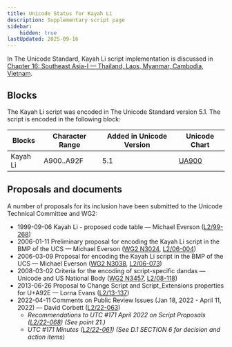 ```yaml
---
title: Unicode Status for Kayah Li
description: Supplementary script page
sidebar:
    hidden: true
lastUpdated: 2025-09-16
---
```


In The Unicode Standard, Kayah Li script implementation is discussed in [Chapter 16: Southeast Asia-I — Thailand, Laos, Myanmar, Cambodia, Vietnam](https://www.unicode.org/versions/latest/core-spec/chapter-16/#G61902).

## Blocks

The Kayah Li script was encoded in The Unicode Standard version 5.1. The script is encoded in the following block:

| Blocks | Character Range | Added in Unicode Version | Unicode Chart |
| ------ | --------------- | ------------------------ | ------------- |
| Kayah Li | A900..A92F | 5.1 | [UA900](http://www.unicode.org/charts/PDF/UA900.pdf) |

## Proposals and documents

A number of proposals for its inclusion have been submitted to the Unicode Technical Committee and WG2:
- 1999-09-06 Kayah Li - proposed code table — Michael Everson ([L2/99-268](http://www.unicode.org/cgi-bin/GetMatchingDocs.pl?L2/99-268))
- 2006-01-11 Preliminary proposal for encoding the Kayah Li script in the BMP of the UCS — Michael Everson ([WG2 N3024](https://www.unicode.org/wg2/docs/n3024.pdf), [L2/06-004](http://www.unicode.org/cgi-bin/GetMatchingDocs.pl?L2/06-004))
- 2006-03-09  Proposal for encoding the Kayah Li script in the BMP of the UCS — Michael Everson ([WG2 N3038](https://www.unicode.org/wg2/docs/n3038.pdf), [L2/06-073](http://www.unicode.org/cgi-bin/GetMatchingDocs.pl?L2/06-073))
- 2008-03-02 Criteria for the encoding of script-specific dandas — Unicode and US National Body ([WG2 N3457](https://www.unicode.org/wg2/docs/n3457.pdf), [L2/08-118](http://www.unicode.org/cgi-bin/GetMatchingDocs.pl?L2/08-118))
- 2013-06-26 Proposal to Change Script and Script_Extensions properties for U+A92E — Lorna Evans ([L2/13-137](http://www.unicode.org/cgi-bin/GetMatchingDocs.pl?L2/13-137))
- 2022-04-11 Comments on Public Review Issues (Jan 18, 2022 - April 11, 2022) — David Corbett ([L2/22-063](http://www.unicode.org/cgi-bin/GetMatchingDocs.pl?L2/22-063))
  - _Recommendations to UTC #171 April 2022 on Script Proposals ([L2/22-068](http://www.unicode.org/cgi-bin/GetMatchingDocs.pl?L2/22-068)) (See point 21.)_
  - _UTC #171 Minutes ([L2/22-061](https://www.unicode.org/L2/L2022/22061.htm)) (See D.1 SECTION 6 for decision and action items)_
